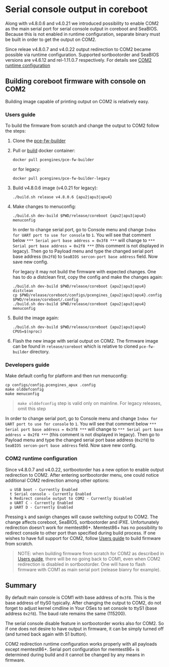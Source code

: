 Serial console output in coreboot
=================================

Along with v4.8.0.6 and v4.0.21 we introduced possibility to enable COM2 as the
main serial port for serial console output in coreboot and SeaBIOS. Because this
is not enabled in runtime configuration, separate binary must be built in order
to get the output on COM2.

Since releae v4.8.0.7 and v4.0.22 output redirection to COM2 became possible via
runtime configuration. Supported sortbootorder and SeaBIOS versions are v4.6.12
and rel-1.11.0.7 respectively. For details see [COM2 runtime configuration](#com2-runtime-configuration)

## Building coreboot firmware with console on COM2

Building image capable of printing output on COM2 is relatively easy.

### Users guide

To build the firmware from scratch and change the output to COM2 follow the
steps:

1. Clone the [pce-fw-builder](https://github.com/pcengines/pce-fw-builder)
2. Pull or [build](https://github.com/pcengines/pce-fw-builder#building-docker-image)
    docker container:

    ```
    docker pull pcengines/pce-fw-builder
    ```

    or for legacy:

    ```
    docker pull pcengines/pce-fw-builder-legacy
    ```

3. Build v4.8.0.6 image (v4.0.21 for legacy):

    ```
    ./build.sh release v4.8.0.6 {apu2|apu3|apu4}
    ```

4. Make changes to menuconfig:

    ```
    ./build.sh dev-build $PWD/release/coreboot {apu2|apu3|apu4} menuconfig
    ```

    In order to change serial port, go to Console menu and change
    `Index for UART port to use for console` to `1`. You will see that comment
    below `*** Serial port base address = 0x3f8 ***` will change to
    `*** Serial port base address = 0x2f8 ***` (this comment is not displayed in
    legacy). Then go to Payload menu and type the changed serial port base address
    (`0x2f8`) to `SeaBIOS sercon-port base address`  field. Now save new config.

    For legacy it may not build the firmware with expected changes. One has to do
    a distclean first, copy the config and make the changes again:

    ```
    ./build.sh dev-build $PWD/release/coreboot {apu2|apu3|apu4} distclean
    cp $PWD/release/coreboot/configs/pcengines_{apu2|apu3|apu4}.config  $PWD/release/coreboot/.config
    ./build.sh dev-build $PWD/release/coreboot {apu2|apu3|apu4} menuconfig
    ```

5. Build the image again:

    ```
    ./build.sh dev-build $PWD/release/coreboot {apu2|apu3|apu4} CPUS=$(nproc)
    ```

6. Flash the new image with serial output on COM2. The firmware image can be
    found in `release/coreboot` which is relative to cloned `pce-fw-builder`
    directory.

### Developers guide

Make default config for platform and then run menuconfig:

```
cp configs/config.pcengines_apux .config
make olddefconfig
make menuconfig
```

> `make olddefconfig` step is valid only on mainline. For legacy releases, omit
> this step

In order to change serial port, go to Console menu and change
`Index for UART port to use for console` to `1`. You will see that comment
below `*** Serial port base address = 0x3f8 ***` will change to
`*** Serial port base address = 0x2f8 ***` (this comment is not displayed in
legacy). Then go to Payload menu and type the changed serial port base address
(`0x2f8`) to `SeaBIOS sercon-port base address`  field. Now save new config.

### COM2 runtime configuration

Since v4.8.0.7 and v4.0.22, sortbootorder has a new option to enable output
redirection to COM2. After entering sortbootorder menu, one could notice
additional COM2 redirection among other options:

```
  u USB boot - Currently Enabled
  t Serial console - Currently Enabled
  k Redirect console output to COM2 - Currently Disabled
  o UART C - Currently Enabled
  p UART D - Currently Enabled
```

Pressing `k` and savign changes will cause switching output to COM2. The change
affects coreboot, SeaBIOS, sortbootorder and iPXE. Unfortunately redirection
doesn't work for memtest86+. Memtest86+ has no possibility to redirect console
to other port than specified during build process. If one wishes to have full
support for COM2, follow [Users guide](#users-guide) to build firmware from
scratch.

> NOTE: when building firmware from scratch for COM2 as described in
> [Users guide](#users-guide), there will be no going back to COM1, even when
> COM2 redirection is disabled in sortbootorder. One will have to flash firmware
> with COM1 as main serial port (release bianry for example).

## Summary

By default main console is COM1 with base address of `0x3f8`. This is the base
address of ttyS0 typically. After changing the output to COM2, do not forget to
adjust kernel cmdline in Your OSes to set console to ttyS1 (base address
`0x2f8`). The baud rate remains the same (115200).

The serial console disable feature in sortbootorder works also for COM2. So if
one does not desire to have output in firmware, it can be simply turned off (and
turned back again with S1 button).

COM2 redirection runtime configuration works properly with all payloads except
memtest86+. Serial port configuration for memtest86+ is determined during build
and it cannot be changed by any means in firmware.
